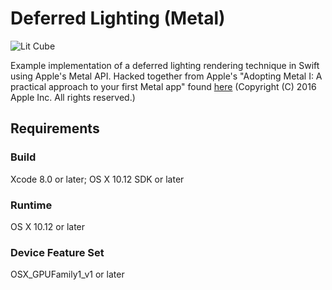 # Deferred Lighting (Metal) 


<img src="https://dl.dropboxusercontent.com/u/38237647/Screen%20Shot%202016-12-06%20at%202.17.24%20pm.png" alt="Lit Cube"></a>

Example implementation of a deferred lighting rendering technique in
Swift using Apple's Metal API. Hacked together from Apple's "Adopting
Metal I: A practical approach to your first Metal app" found
[here](https://developer.apple.com/library/prerelease/content/samplecode/AdoptingMetalI/Introduction/Intro.html)
(Copyright (C) 2016 Apple Inc. All rights reserved.)

## Requirements

### Build

Xcode 8.0 or later; OS X 10.12 SDK or later

### Runtime

OS X 10.12 or later

### Device Feature Set

OSX\_GPUFamily1\_v1 or later
